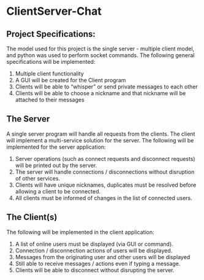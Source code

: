 # ClientServer-Chat

## Project Specifications:

The model used for this project is the single server - multiple client model, and python was used to perform socket commands. The following general specifications will be implemented:

1. Multiple client functionality
2. A GUI will be created for the Client program
4. Clients will be able to “whisper” or send private messages to each other
5. Clients will be able to choose a nickname and that nickname will be attached to their messages


## The Server

A single server program will handle all requests from the clients. The client will implement a multi-service solution for the server. The following will be implemented for the server application:

1. Server operations (such as connect requests and disconnect requests) will be printed out by the server.
2. The server will handle connections / disconnections without disruption of other services.
3. Clients will have unique nicknames, duplicates must be resolved before allowing a client to be connected.
4. All clients must be informed of changes in the list of connected users.

## The Client(s)

The following will be implemented in the client application:

1. A list of online users must be displayed (via GUI or command).
2. Connection / disconnection actions of users will be displayed.
3. Messages from the originating user and other users will be displayed
4. Still able to receive messages / actions even if typing a message.
5. Clients will be able to disconnect without disrupting the server.
